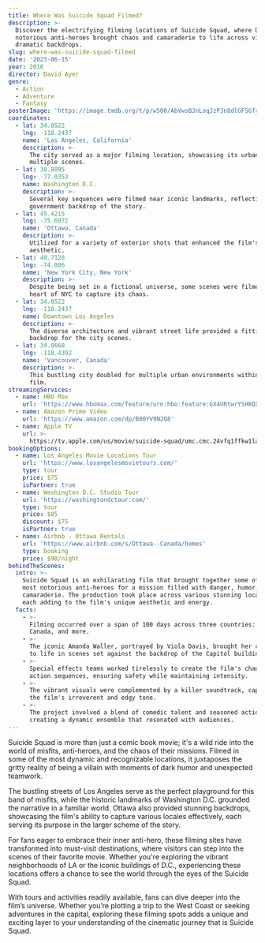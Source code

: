 ```yaml
---
title: Where Was Suicide Squad Filmed?
description: >-
  Discover the electrifying filming locations of Suicide Squad, where DC's most
  notorious anti-heroes brought chaos and camaraderie to life across vibrant and
  dramatic backdrops.
slug: where-was-suicide-squad-filmed
date: '2023-06-15'
year: 2016
director: David Ayer
genre:
  - Action
  - Adventure
  - Fantasy
posterImage: 'https://image.tmdb.org/t/p/w500/AbVwsBJnLoqJzPJn8dlGFSGfygy.jpg'
coordinates:
  - lat: 34.0522
    lng: -118.2437
    name: 'Los Angeles, California'
    description: >-
      The city served as a major filming location, showcasing its urban vibe in
      multiple scenes.
  - lat: 38.8895
    lng: -77.0353
    name: Washington D.C.
    description: >-
      Several key sequences were filmed near iconic landmarks, reflecting the
      government backdrop of the story.
  - lat: 45.4215
    lng: -75.6972
    name: 'Ottawa, Canada'
    description: >-
      Utilized for a variety of exterior shots that enhanced the film's gritty
      aesthetic.
  - lat: 40.7128
    lng: -74.006
    name: 'New York City, New York'
    description: >-
      Despite being set in a fictional universe, some scenes were filmed in the
      heart of NYC to capture its chaos.
  - lat: 34.0522
    lng: -118.2437
    name: Downtown Los Angeles
    description: >-
      The diverse architecture and vibrant street life provided a fitting
      backdrop for the city scenes.
  - lat: 34.0668
    lng: -118.4392
    name: 'Vancouver, Canada'
    description: >-
      This bustling city doubled for multiple urban environments within the
      film.
streamingServices:
  - name: HBO Max
    url: 'https://www.hbomax.com/feature/urn:hbo:feature:GX4URtwrYSH8QXA'
  - name: Amazon Prime Video
    url: 'https://www.amazon.com/dp/B00YV9N2Q8'
  - name: Apple TV
    url: >-
      https://tv.apple.com/us/movie/suicide-squad/umc.cmc.24vfq1ffkw1lasl037gmz7p8j
bookingOptions:
  - name: Los Angeles Movie Locations Tour
    url: 'https://www.losangelesmovietours.com/'
    type: tour
    price: $75
    isPartner: true
  - name: Washington D.C. Studio Tour
    url: 'https://washingtondctour.com/'
    type: tour
    price: $85
    discount: $75
    isPartner: true
  - name: Airbnb - Ottawa Rentals
    url: 'https://www.airbnb.com/s/Ottawa--Canada/homes'
    type: booking
    price: $90/night
behindTheScenes:
  intro: >-
    Suicide Squad is an exhilarating film that brought together some of DC's
    most notorious anti-heroes for a mission filled with danger, humor, and
    camaraderie. The production took place across various stunning locations,
    each adding to the film's unique aesthetic and energy.
  facts:
    - >-
      Filming occurred over a span of 100 days across three countries: the USA,
      Canada, and more.
    - >-
      The iconic Amanda Waller, portrayed by Viola Davis, brought her character
      to life in scenes set against the backdrop of the Capitol building.
    - >-
      Special effects teams worked tirelessly to create the film's chaotic
      action sequences, ensuring safety while maintaining intensity.
    - >-
      The vibrant visuals were complemented by a killer soundtrack, capturing
      the film's irreverent and edgy tone.
    - >-
      The project involved a blend of comedic talent and seasoned action stars,
      creating a dynamic ensemble that resonated with audiences.
---
```


<SuicideSquadGuide />

Suicide Squad is more than just a comic book movie; it's a wild ride into the world of misfits, anti-heroes, and the chaos of their missions. Filmed in some of the most dynamic and recognizable locations, it juxtaposes the gritty reality of being a villain with moments of dark humor and unexpected teamwork.

The bustling streets of Los Angeles serve as the perfect playground for this band of misfits, while the historic landmarks of Washington D.C. grounded the narrative in a familiar world. Ottawa also provided stunning backdrops, showcasing the film's ability to capture various locales effectively, each serving its purpose in the larger scheme of the story.

For fans eager to embrace their inner anti-hero, these filming sites have transformed into must-visit destinations, where visitors can step into the scenes of their favorite movie. Whether you're exploring the vibrant neighborhoods of LA or the iconic buildings of D.C., experiencing these locations offers a chance to see the world through the eyes of the Suicide Squad.

With tours and activities readily available, fans can dive deeper into the film’s universe. Whether you’re plotting a trip to the West Coast or seeking adventures in the capital, exploring these filming spots adds a unique and exciting layer to your understanding of the cinematic journey that is Suicide Squad.
